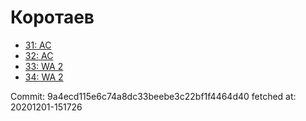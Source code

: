 # Коротаев
- [31: AC](31.md)
- [32: AC](32.md)
- [33: WA 2](33.md)
- [34: WA 2](34.md)

Commit: 9a4ecd115e6c74a8dc33beebe3c22bf1f4464d40
 fetched at: 20201201-151726
